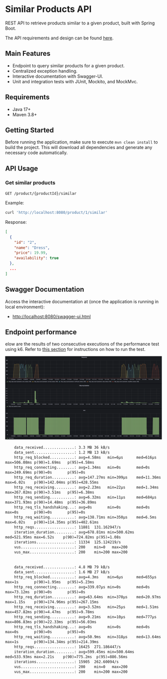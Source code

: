 # Similar Products API

REST API to retrieve products similar to a given product, built with Spring Boot.

The API requirements and design can be found [here](./proposal/readme.md).

## Main Features
- Endpoint to query similar products for a given product.
- Centralized exception handling.
- Interactive documentation with Swagger-UI.
- Unit and integration tests with JUnit, Mockito, and MockMvc.

## Requirements
- Java 17+
- Maven 3.8+

## Getting Started
Before running the application, make sure to execute `mvn clean install` to build the project. 
This will download all dependencies and generate any necessary code automatically.
## API Usage

### Get similar products

```http
GET /product/{productId}/similar
```

Example:
```bash
curl 'http://localhost:8080/product/1/similar'
```

Response:
```json
[
  {
    "id": "2",
    "name": "Dress",
    "price": 19.99,
    "availability": true
  },
  ...
]
```

## Swagger Documentation

Access the interactive documentation at (once the application is running in local environment):

- [http://localhost:8080/swagger-ui.html](http://localhost:8080/swagger-ui.html)

## Endpoint performance

elow are the results of two consecutive executions of the performance test using k6.
Refer to [this section](./proposal/readme.md#testing-and-self-evaluation) for instructions on how to run the test.


![Performance Result](./assets/performance-result.png "Performance Result")

```
    data_received..............: 3.3 MB 36 kB/s
    data_sent..................: 1.2 MB 13 kB/s
    http_req_blocked...........: avg=4.58ms   min=6µs      med=616µs    max=506.08ms p(90)=1.69ms   p(95)=4.58ms  
    http_req_connecting........: avg=1.34ms   min=0s       med=0s       max=249.69ms p(90)=0s       p(95)=0s      
    http_req_duration..........: avg=147.27ms min=399µs    med=11.36ms  max=6.02s    p(90)=142.04ms p(95)=428.55ms
    http_req_receiving.........: avg=2.23ms   min=22µs     med=1.34ms   max=267.02ms p(90)=3.51ms   p(95)=6.38ms  
    http_req_sending...........: avg=6.32ms   min=11µs     med=684µs    max=371.93ms p(90)=14.48ms  p(95)=36.89ms 
    http_req_tls_handshaking...: avg=0s       min=0s       med=0s       max=0s       p(90)=0s       p(95)=0s      
    http_req_waiting...........: avg=138.71ms min=350µs    med=6.5ms    max=6.02s    p(90)=114.35ms p(95)=402.61ms
    http_reqs..................: 11881  131.162947/s
    iteration_duration.........: avg=678.81ms min=500.62ms med=521.95ms max=6.52s    p(90)=724.82ms p(95)=1.08s   
    iterations.................: 11334  125.124219/s
    vus........................: 200    min=0   max=200
    vus_max....................: 200    min=200 max=200


    data_received..............: 4.8 MB 79 kB/s
    data_sent..................: 1.6 MB 27 kB/s
    http_req_blocked...........: avg=4.3ms    min=6µs      med=655µs    max=1s       p(90)=1.95ms   p(95)=5.23ms  
    http_req_connecting........: avg=339.07µs min=0s       med=0s       max=73.12ms  p(90)=0s       p(95)=0s      
    http_req_duration..........: avg=63.64ms  min=370µs    med=20.97ms  max=1.15s    p(90)=174.96ms p(95)=267.15ms
    http_req_receiving.........: avg=3.52ms   min=25µs     med=1.51ms   max=457.82ms p(90)=4.47ms   p(95)=9.78ms  
    http_req_sending...........: avg=9.21ms   min=10µs     med=777µs    max=806.83ms p(90)=22.33ms  p(95)=56.03ms 
    http_req_tls_handshaking...: avg=0s       min=0s       med=0s       max=0s       p(90)=0s       p(95)=0s      
    http_req_waiting...........: avg=50.9ms   min=318µs    med=13.64ms  max=1s       p(90)=134.34ms p(95)=214.39ms
    http_reqs..................: 16425  271.186447/s
    iteration_duration.........: avg=599.45ms min=500.64ms med=533.93ms max=2.21s    p(90)=775.2ms  p(95)=886.56ms
    iterations.................: 15905  262.60094/s
    vus........................: 200    min=0   max=200
    vus_max....................: 200    min=200 max=200

```
